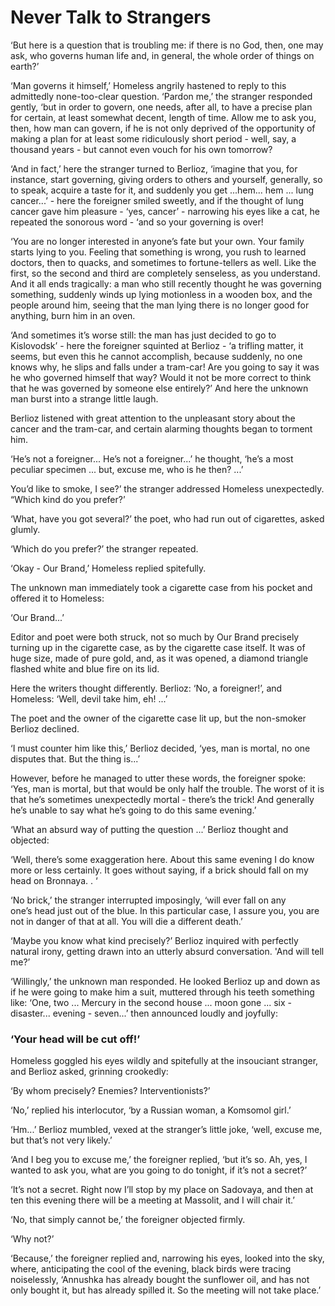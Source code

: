 # Never Talk to Strangers 

‘But here is a question that is troubling me: if there is no God, then,
one may ask, who governs human life and, in general, the whole order of
things on earth?’

‘Man governs it himself,’ Homeless angrily hastened to reply to this
admittedly none\-too\-clear question.
‘Pardon me,’ the stranger responded gently, 
‘but in order to govern, one needs, after all, to have a precise plan
for certain, at least somewhat decent, length of time. Allow me to ask you,
then, how man can govern, if he is not only deprived of the opportunity
of making a plan for at least some ridiculously short period \- well, say, a
thousand years \- but cannot even vouch for his own tomorrow?

‘And in fact,’ here the stranger turned to Berlioz, ‘imagine that you, for
instance, start governing, giving orders to others and yourself, generally,
so to speak, acquire a taste for it, and suddenly you get ...hem... hem ...
lung cancer...’ \- here the foreigner smiled sweetly, and if the thought of
lung cancer gave him pleasure \- ‘yes, cancer’ \- narrowing his eyes like a
cat, he repeated the sonorous word \- ‘and so your governing is over!

‘You are no longer interested in anyone’s fate but your own. Your
family starts lying to you. Feeling that something is wrong, you rush to
learned doctors, then to quacks, and sometimes to fortune\-tellers as well.
Like the first, so the second and third are completely senseless, as you
understand. And it all ends tragically: a man who still recently thought
he was governing something, suddenly winds up lying motionless in a
wooden box, and the people around him, seeing that the man lying there
is no longer good for anything, burn him in an oven.

‘And sometimes it’s worse still: the man has just decided to go to
Kislovodsk’ \- here the foreigner squinted at Berlioz \- ‘a trifling matter,
it seems, but even this he cannot accomplish, because suddenly, no one
knows why, he slips and falls under a tram\-car! Are you going to say it
was he who governed himself that way? Would it not be more correct
to think that he was governed by someone else entirely?’ And here the
unknown man burst into a strange little laugh.

Berlioz listened with great attention to the unpleasant story about the
cancer and the tram\-car, and certain alarming thoughts began to torment
him.

‘He’s not a foreigner... He’s not a foreigner...’ he thought, ‘he’s a most
peculiar specimen ... but, excuse me, who is he then? ...’

You’d like to smoke, I see?’ the stranger addressed Homeless unexpectedly.
“Which kind do you prefer?’

‘What, have you got several?’ the poet, who had run out of cigarettes,
asked glumly.

‘Which do you prefer?’ the stranger repeated.

‘Okay \- Our Brand,’ Homeless replied spitefully.

The unknown man immediately took a cigarette case from his pocket
and offered it to Homeless:

‘Our Brand...’

Editor and poet were both struck, not so much by Our Brand precisely
turning up in the cigarette case, as by the cigarette case itself. It was of
huge size, made of pure gold, and, as it was opened, a diamond triangle
flashed white and blue fire on its lid.

Here the writers thought differently. Berlioz: ‘No, a foreigner!’, and
Homeless: ‘Well, devil take him, eh! ...’

The poet and the owner of the cigarette case lit up, but the non\-smoker
Berlioz declined.

‘I must counter him like this,’ Berlioz decided, ‘yes, man is mortal, no
one disputes that. But the thing is...’

However, before he managed to utter these words, the foreigner spoke:
‘Yes, man is mortal, but that would be only half the trouble. The worst
of it is that he’s sometimes unexpectedly mortal \- there’s the trick! And
generally he’s unable to say what he’s going to do this same evening.’

‘What an absurd way of putting the question ...’ Berlioz thought and
objected:

‘Well, there’s some exaggeration here. About this same evening I do
know more or less certainly. It goes without saying, if a brick should fall
on my head on Bronnaya. . ‘

‘No brick,’ the stranger interrupted imposingly, ‘will ever fall on any\
one’s head just out of the blue. In this particular case, I assure you, you
are not in danger of that at all. You will die a different death.’

‘Maybe you know what kind precisely?’ Berlioz inquired with perfectly
natural irony, getting drawn into an utterly absurd conversation. 
'And will tell me?’

‘Willingly,’ the unknown man responded. He looked Berlioz up and
down as if he were going to make him a suit, muttered through his teeth
something like: ‘One, two ... Mercury in the second house ... moon gone
... six \- disaster... evening \- seven...’ then announced loudly and joyfully:

### ‘Your head will be cut off!’

Homeless goggled his eyes wildly and spitefully at the insouciant stranger,
and Berlioz asked, grinning crookedly:

‘By whom precisely? Enemies? Interventionists?’

‘No,’ replied his interlocutor, ‘by a Russian woman, a Komsomol girl.’

‘Hm...’ Berlioz mumbled, vexed at the stranger’s little joke, ‘well, excuse
me, but that’s not very likely.’

‘And I beg you to excuse me,’ the foreigner replied, ‘but it’s so. Ah, yes,
I wanted to ask you, what are you going to do tonight, if it’s not a secret?’

‘It’s not a secret. Right now I’ll stop by my place on Sadovaya, and
then at ten this evening there will be a meeting at Massolit, and I will chair
it.’

‘No, that simply cannot be,’ the foreigner objected firmly.

‘Why not?’

‘Because,’ the foreigner replied and, narrowing his eyes, looked into
the sky, where, anticipating the cool of the evening, black birds were tracing
noiselessly, ‘Annushka has already bought the sunflower oil, and has
not only bought it, but has already spilled it. So the meeting will not take
place.’
